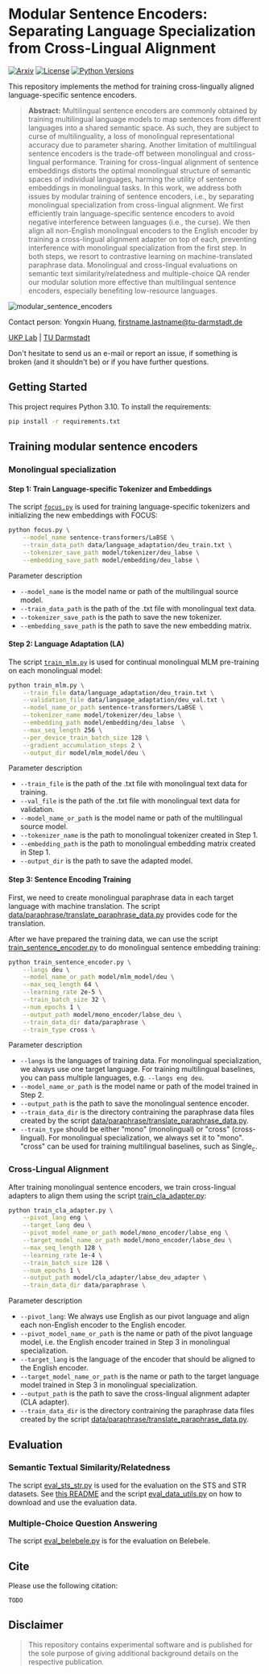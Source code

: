 # Modular Sentence Encoders: Separating Language Specialization from Cross-Lingual Alignment
[![Arxiv](https://img.shields.io/badge/Arxiv-YYMM.NNNNN-red?style=flat-square&logo=arxiv&logoColor=white)](https://put-here-your-paper.com)
[![License](https://img.shields.io/github/license/UKPLab/ukp-project-template)](https://opensource.org/licenses/Apache-2.0)
[![Python Versions](https://img.shields.io/badge/Python-3.10-blue.svg?style=flat&logo=python&logoColor=white)](https://www.python.org/)


This repository implements the method for training cross-lingually aligned language-specific sentence encoders.  

> **Abstract:** Multilingual sentence encoders are commonly obtained by training multilingual language models to map sentences from different languages into a shared semantic space. As such, they are subject to curse of multilinguality, a loss of monolingual representational accuracy due to parameter sharing. Another limitation of multilingual sentence encoders is the trade-off between monolingual and cross-lingual performance. Training for cross-lingual alignment of sentence embeddings distorts the optimal monolingual structure of semantic spaces of individual languages, harming the utility of sentence embeddings in monolingual tasks. In this work, we address both issues by modular training of sentence encoders, i.e., by separating monolingual specialization from cross-lingual alignment. We first efficiently train language-specific sentence encoders to avoid negative interference between languages (i.e., the curse). We then align all non-English monolingual encoders to the English encoder by training a cross-lingual alignment adapter on top of each, preventing interference with monolingual specialization from the first step. In both steps, we resort to contrastive learning on machine-translated paraphrase data. Monolingual and cross-lingual evaluations on semantic text similarity/relatedness and multiple-choice QA render our modular solution more effective than multilingual sentence encoders, especially benefiting low-resource languages.

![modular_sentence_encoders](https://github.com/UKPLab/arxiv2024-modular-sentence-encoders/assets/56653470/29cdaed4-fe8c-4d34-b04f-dacbd2f2dd94)


Contact person: Yongxin Huang, firstname.lastname@tu-darmstadt.de

[UKP Lab](https://www.ukp.tu-darmstadt.de/) | [TU Darmstadt](https://www.tu-darmstadt.de/
)

Don't hesitate to send us an e-mail or report an issue, if something is broken (and it shouldn't be) or if you have further questions.


## Getting Started
This project requires Python 3.10. To install the requirements: 
  ```bash
  pip install -r requirements.txt
  ```

## Training modular sentence encoders
### Monolingual specialization

#### Step 1: Train Language-specific Tokenizer and Embeddings
The script [`focus.py`](focus.py) is used for training language-specific tokenizers and initializing the new embeddings with FOCUS:

```bash
python focus.py \
    --model_name sentence-transformers/LaBSE \
    --train_data_path data/language_adaptation/deu_train.txt \
    --tokenizer_save_path model/tokenizer/deu_labse \
    --embedding_save_path model/embedding/deu_labse \
```
Parameter description
- `--model_name` is the model name or path of the multilingual source model.
- `--train_data_path` is the path of the .txt file with monolingual text data.
- `--tokenizer_save_path` is the path to save the new tokenizer.
- `--embedding_save_path` is the path to save the new embedding matrix.

#### Step 2: Language Adaptation (LA)
The script [`train_mlm.py`](train_mlm.py) is used for continual monolingual MLM pre-training on each monolingual model:

```bash
python train_mlm.py \
    --train_file data/language_adaptation/deu_train.txt \
    --validation_file data/language_adaptation/deu_val.txt \
    --model_name_or_path sentence-transformers/LaBSE \
    --tokenizer_name model/tokenizer/deu_labse \
    --embedding_path model/embedding/deu_labse  \
    --max_seq_length 256 \
    --per_device_train_batch_size 128 \
    --gradient_accumulation_steps 2 \
    --output_dir model/mlm_model/deu \
```
Parameter description
- `--train_file` is the path of the .txt file with monolingual text data for training.
- `--val_file` is the path of the .txt file with monolingual text data for validation.
- `--model_name_or_path` is the model name or path of the multilingual source model.
- `--tokenizer_name` is the path to monolingual tokenizer created in Step 1.
- `--embedding_path` is the path to monolingual embedding matrix created in Step 1.
- `--output_dir` is the path to save the adapted model. 

#### Step 3: Sentence Encoding Training
First, we need to create monolingual paraphrase data in each target language with machine translation. The script [data/paraphrase/translate_paraphrase_data.py](data/paraphrase/translate_paraphrase_data.py) provides code for the translation.   


After we have prepared the training data, we can use the script [train_sentence_encoder.py](train_sentence_encoder.py) to do monolingual sentence embedding training:

```bash
python train_sentence_encoder.py \
    --langs deu \
    --model_name_or_path model/mlm_model/deu \
    --max_seq_length 64 \
    --learning_rate 2e-5 \
    --train_batch_size 32 \
    --num_epochs 1 \
    --output_path model/mono_encoder/labse_deu \
    --train_data_dir data/paraphrase \
    --train_type cross \
```
Parameter description
- `--langs` is the languages of training data. For monolingual specialization, we always use one target language. For training multilingual baselines, you can pass multiple languages, e.g. `--langs eng deu`.
- `--model_name_or_path` is the model name or path of the model trained in Step 2.  
- `--output_path` is the path to save the monolingual sentence encoder. 
- `--train_data_dir` is the directory contraining the paraphrase data files created by the script [data/paraphrase/translate_paraphrase_data.py](data/paraphrase/translate_paraphrase_data.py).
- `--train_type` should be either "mono" (monolingual) or "cross" (cross-lingual). For monolingual specialization, we always set it to "mono". "cross" can be used for training multilingual baselines, such as Single<sub>c</sub>. 

### Cross-Lingual Alignment
After training monolingual sentence encoders, we train cross-lingual adapters to align them using the script [train_cla_adapter.py](train_cla_adapter.py):  

```bash
python train_cla_adapter.py \
    --pivot_lang eng \
    --target_lang deu \
    --pivot_model_name_or_path model/mono_encoder/labse_eng \
    --target_model_name_or_path model/mono_encoder/labse_deu \
    --max_seq_length 128 \
    --learning_rate 1e-4 \
    --train_batch_size 128 \
    --num_epochs 1 \
    --output_path model/cla_adapter/labse_deu_adapter \
    --train_data_dir data/paraphrase \
```
Parameter description
- `--pivot_lang`: We always use English as our pivot language and align each non-English encoder to the English encoder. 
- `--pivot_model_name_or_path` is the name or path of the pivot language model, i.e. the English encoder trained in Step 3 in monolingual specialization. 
- `--target_lang` is the language of the encoder that should be aligned to the English encoder.
- `--target_model_name_or_path` is the name or path to the target language model trained in Step 3 in monolingual specialization.
- `--output_path` is the path to save the cross-lingual alignment adapter (CLA adapter). 
- `--train_data_dir` is the directory contraining the paraphrase data files created by the script [data/paraphrase/translate_paraphrase_data.py](data/paraphrase/translate_paraphrase_data.py).

## Evaluation
### Semantic Textual Similarity/Relatedness
The script [eval_sts_str.py](eval_sts_str.py) is used for the evaluation on the STS and STR datasets. See [this README](data/sts_str/README.md) and the script [eval_data_utils.py](eval_data_utils.py) on how to download and use the evaluation data.

### Multiple-Choice Question Answering
The script [eval_belebele.py](eval.belebele.py) is for the evaluation on Belebele.  

## Cite

Please use the following citation:

```
TODO
```

## Disclaimer

> This repository contains experimental software and is published for the sole purpose of giving additional background details on the respective publication. 
